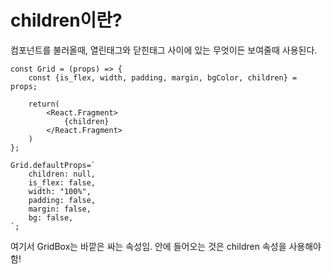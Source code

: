 children이란?
===========

컴포넌트를 불러올때, 열린태그와 닫힌태그 사이에 있는 무엇이든 보여줄때 사용된다.



```
const Grid = (props) => {
    const {is_flex, width, padding, margin, bgColor, children} = props;

    return(
        <React.Fragment>
            {children}
        </React.Fragment>
    )
};

Grid.defaultProps=`
    children: null,
    is_flex: false,
    width: "100%",
    padding: false,
    margin: false,
    bg: false,
`;
```

여기서 GridBox는 바깥은 싸는 속성임.
안에 들어오는 것은 children 속성을 사용해야함!

